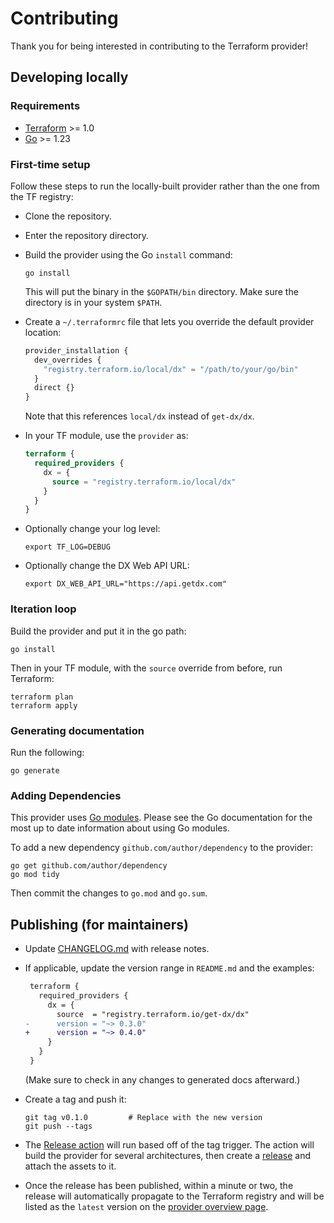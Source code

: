# Contributing

Thank you for being interested in contributing to the Terraform provider!

## Developing locally

### Requirements

- [Terraform](https://developer.hashicorp.com/terraform/downloads) >= 1.0
- [Go](https://golang.org/doc/install) >= 1.23

### First-time setup

Follow these steps to run the locally-built provider rather than the one from the TF registry:

- Clone the repository.

- Enter the repository directory.

- Build the provider using the Go `install` command:

  ```shell
  go install
  ```

  This will put the binary in the `$GOPATH/bin` directory. Make sure the directory is in your system `$PATH`.

- Create a `~/.terraformrc` file that lets you override the default provider location:

  ```terraform
  provider_installation {
    dev_overrides {
      "registry.terraform.io/local/dx" = "/path/to/your/go/bin"
    }
    direct {}
  }
  ```

  Note that this references `local/dx` instead of `get-dx/dx`.

- In your TF module, use the `provider` as:

  ```terraform
  terraform {
    required_providers {
      dx = {
        source = "registry.terraform.io/local/dx"
      }
    }
  }
  ```

- Optionally change your log level:

  ```shell
  export TF_LOG=DEBUG
  ```

- Optionally change the DX Web API URL:

  ```shell
  export DX_WEB_API_URL="https://api.getdx.com"
  ```

### Iteration loop

Build the provider and put it in the go path:

```shell
go install
```

Then in your TF module, with the `source` override from before, run Terraform:

```shell
terraform plan
terraform apply
```

### Generating documentation

Run the following:

```shell
go generate
```

### Adding Dependencies

This provider uses [Go modules](https://github.com/golang/go/wiki/Modules).
Please see the Go documentation for the most up to date information about using Go modules.

To add a new dependency `github.com/author/dependency` to the provider:

```shell
go get github.com/author/dependency
go mod tidy
```

Then commit the changes to `go.mod` and `go.sum`.

## Publishing (for maintainers)

- Update [CHANGELOG.md](./CHANGELOG.md) with release notes.

- If applicable, update the version range in `README.md` and the examples:

  ```diff
   terraform {
     required_providers {
       dx = {
         source  = "registry.terraform.io/get-dx/dx"
  -      version = "~> 0.3.0"
  +      version = "~> 0.4.0"
       }
     }
   }
  ```

  (Make sure to check in any changes to generated docs afterward.)

- Create a tag and push it:

  ```shell
  git tag v0.1.0         # Replace with the new version
  git push --tags
  ```

- The [Release action](https://github.com/get-dx/terraform-provider-dx/actions/workflows/release.yml) will run based off of the tag trigger. The action will build the provider for several architectures, then create a [release](https://github.com/get-dx/terraform-provider-dx/releases) and attach the assets to it.

- Once the release has been published, within a minute or two, the release will automatically propagate to the Terraform registry and will be listed as the `latest` version on the [provider overview page](https://registry.terraform.io/providers/get-dx/dx/latest).
